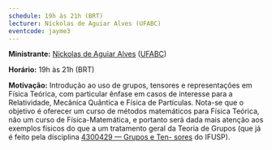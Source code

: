 ```yaml
---
schedule: 19h às 21h (BRT)
lecturer: Níckolas de Aguiar Alves (UFABC)
eventcode: jayme3
---
```


**Ministrante:** [Níckolas de Aguiar Alves](http://lattes.cnpq.br/4933609438452718) ([UFABC](fisica.ufabc.edu.br))

**Horário:** 19h às 21h (BRT)

**Motivação:** Introdução ao uso de grupos, tensores e representações em Física Teórica, com particular ênfase em casos de interesse para a Relatividade, Mecânica
Quântica e Física de Partículas. Nota-se que o objetivo é oferecer um curso de métodos matemáticos para Física Teórica, não um curso de Física-Matemática, e
portanto será dada mais atenção aos exemplos físicos do que a um tratamento geral da Teoria de Grupos (que já é feito pela disciplina [4300429 — Grupos e Ten-
sores](https://uspdigital.usp.br/jupiterweb/obterDisciplina?sgldis=4300429&verdis=1) do IFUSP).
